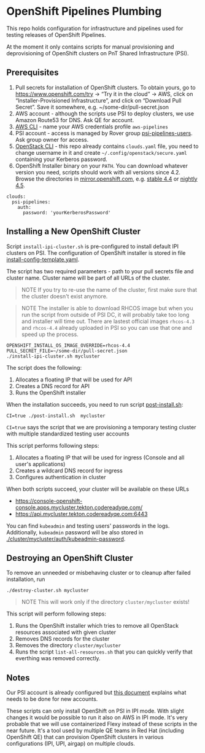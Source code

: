 OpenShift Pipelines Plumbing
============================

This repo holds configuration for infrastructure and pipelines used for testing releases of OpenShift Pipelines.

At the moment it only contains scripts for manual provisioning and deprovisioning of OpenShift clusters on PnT Shared Infrastructure (PSI).

Prerequisites
-------------

1. Pull secrets for installation of OpenShift clusters. To obtain yours, go to https://www.openshift.com/try -> “Try it in the cloud” -> AWS, click on “Installer-Provisioned Infrastructure”, and click on “Download Pull Secret”. Save it somewhere, e.g. ~/some-dir/pull-secret.json
2. AWS account - although the scripts use PSI to deploy clusters, we use Amazon Route53 for DNS. Ask QE for account.
3. [AWS CLI](https://docs.aws.amazon.com/cli/latest/userguide/install-cliv2.html) - name your AWS credentials profile `aws-pipelines`
4. PSI account - access is managed by Rover group [psi-pipelines-users](https://rover.redhat.com/groups/group/psi-pipelines-users). Ask group owner for access.
5. [OpenStack CLI](https://pypi.org/project/python-openstackclient/) - this repo already contains `clouds.yaml` file, you need to change username in it and create `~/.config/openstack/secure.yaml` containing your Kerberos password.
6. OpenShift Installer binary on your `PATH`. You can download whatever version you need, scripts should work with all versions since 4.2. Browse the directories in [mirror.openshift.com](https://mirror.openshift.com/pub/openshift-v4/clients/), e.g. [stable 4.4](https://mirror.openshift.com/pub/openshift-v4/clients/ocp/stable-4.4/) or [nightly 4.5](https://mirror.openshift.com/pub/openshift-v4/clients/ocp-dev-preview/latest-4.5/). 

```
clouds:
  psi-pipelines:
    auth:
      password: 'yourKerberosPassword'
```

Installing a New OpenShift Cluster
-------------------------------

Script `install-ipi-cluster.sh` is pre-configured to install default IPI clusters on PSI. The configuration of OpenShift installer is stored in file [install-config-template.yaml](./install-config-template.yaml).

The script has two required parameters - path to your pull secrets file and cluster name. Cluster name will be part of all URLs of the cluster.

> NOTE If you try to re-use the name of the cluster, first make sure that the cluster doesn't exist anymore.

> NOTE The installer is able to download RHCOS image but when you run the script from outside of PSI DC, it will probably take too long and installer will time out. There are lastest official images `rhcos-4.3` and `rhcos-4.4` already uploaded in PSI so you can use that one and speed up the process.

```
OPENSHIFT_INSTALL_OS_IMAGE_OVERRIDE=rhcos-4.4
PULL_SECRET_FILE=~/some-dir/pull-secret.json
./install-ipi-cluster.sh mycluster
```

The script does the following:

1. Allocates a floating IP that will be used for API
2. Creates a DNS record for API
3. Runs the OpenShift installer

When the installation succeeds, you need to run script [post-install.sh](./post-install.sh):

```
CI=true ./post-install.sh  mycluster
```

`CI=true` says the script that we are provisioning a temporary testing cluster with multiple standardized testing user accounts

This script performs following steps:

1. Allocates a floating IP that will be used for ingress (Console and all user's applications)
2. Creates a wildcard DNS record for ingress
3. Configures authentication in cluster

When both scripts succeed, your cluster will be available on these URLs
* https://console-openshift-console.apps.mycluster.tekton.codereadyqe.com/
* https://api.mycluster.tekton.codereadyqe.com:6443

You can find `kubeadmin` and testing users' passwords in the logs. Additionally, `kubeadmin` password will be also stored in [./cluster/mycluster/auth/kubeadmin-password](./cluster/mycluster/auth/kubeadmin-password).

Destroying an OpenShift Cluster
-------------------------------

To remove an unneeded or misbehaving cluster or to cleanup after failed installation, run

```
./destroy-cluster.sh mycluster
```

> NOTE This will work only if the directory `cluster/mycluster` exists!

This script will perform following steps:

1. Runs the OpenShift installer which tries to remove all OpenStack resources associated with given cluster
2. Removes DNS records for the cluster
3. Removes the directory `cluster/mycluster`
4. Runs the script `list-all-resources.sh` that you can quickly verify that everthing was removed correctly.

Notes
-----

Our PSI account is already configured but [this document](https://docs.google.com/document/d/1aoJHLbdMy9TNlMyk-zea94eS2N0PN7YRe1deYpZNYzg) explains what needs to be done for new accounts. 

These scripts can only install OpenShift on PSI in IPI mode. With slight changes it would be possible to run it also on AWS in IPI mode. It's very probable that we will use containerized Flexy instead of these scripts in the near future. It's a tool used by multiple QE teams in Red Hat (including OpenShift QE) that can provision OpenShift clusters in various configurations (IPI, UPI, airgap) on multiple clouds.
